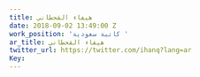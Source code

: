```yaml
---
title: هيفاء القحطاني
date: 2018-09-02 13:49:00 Z
work_position: 'كاتبة سعودية '
ar_title: هيفاء القحطاني
twitter_url: https://twitter.com/ihanq?lang=ar
Key: 
---
```


